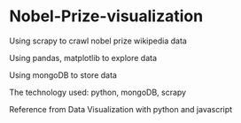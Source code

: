 # Nobel-Prize-visualization
Using scrapy to crawl nobel prize wikipedia data

Using pandas, matplotlib to explore data 

Using mongoDB to store data

The technology used: python, mongoDB, scrapy

Reference from Data Visualization with python and javascript
